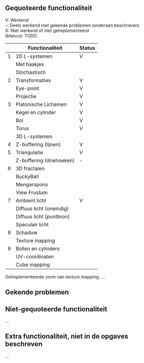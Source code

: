 ## Gequoteerde functionaliteit

V: Werkend  
-: Deels werkend met gekende problemen (onderaan beschreven)  
X: Niet werkend of niet geïmplementeerd  
(blanco): TODO  


|   | Functionaliteit      | Status |
|---|---------------------------|--------|
| 1 | 2D L-systemen             | V      |
|   | Met haakjes               |        |
|   | Stochastisch              |        |
| 2 | Transformaties            | V      |
|   | Eye-point                 | V      |
|   | Projectie                 | V      |
| 3 | Platonische Lichamen      | V      |
|   | Kegel en cylinder         | V      |
|   | Bol                       | V      |
|   | Torus                     | V      |
|   | 3D L-systemen             |        |
| 4 | Z-buffering (lijnen)      | V      |
| 5 | Triangulatie              | V      |
|   | Z-buffering (driehoeken)  | -      |
| 6 | 3D fractalen              |        |
|   | BuckyBall                 |        |
|   | Mengerspons               |        |
|   | View Frustum              |        |
| 7 | Ambient licht             | V      |
|   | Diffuus licht (oneindig)  |        |
|   | Diffuus licht (puntbron)  |        |
|   | Speculair licht           |        |
| 8 | Schaduw                   |        |
|   | Texture mapping           |        |
| 9 | Bollen en cylinders       |        |
|   | UV-coordinaten            |        |
|   | Cube mapping              |        |

Geïmplementeerde vorm van texture mapping: ...

## Gekende problemen

## Niet-gequoteerde functionaliteit
...

## Extra functionaliteit, niet in de opgaves beschreven
...


